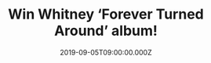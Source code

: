 ---
campaign-uuid: "c-2ad2a875-e166-4a24-b7f8-65a4e627e874"
type: "Competition"
category: "Music"
date: "2019-09-05T09:00:00.000Z"
end-date: "2019-10-05T23:59:00.000Z"
disable-form: false
is_promoted: false
has_entry_page: true
title: "Win Whitney ‘Forever Turned Around’ album!"
competition-description: "<p>’Forever Turned Around’ came together over several sessions\
  \ across the country. Though Julien Ehrlich is Whitney’s lead singing drummer while\
  \ Max Kakacek is the lead guitarist, when writing, both transcend their roles to\
  \ piece together each offering lyrically and compositionally.</p><p>We are giving\
  \ away a copy of their brand new album to one lucky member to win. Enter below for\
  \ a chance to win now.</p>\n"
hero-header: "Win Whitney ‘Forever Turned Around’ album!"
terms-confirmation: "N/A"
banner-img: "https://assets.expresslyapp.com/asset-d24fc2fc-ea04-445b-ad67-b214571bab85.jpg"
logo-left-href: "aaa.nme.com"
logo-left-image: "https://assets.expresslyapp.com/asset-ce78a87f-ff81-49d1-8938-ba6c3e92e2a3.jpg"
logo-left-title: "NME AAA"
bg-image-hero: "https://assets.expresslyapp.com/asset-01fdaa47-fd08-4db5-aeda-d227dae10744.jpg"
bg-image-first: "https://assets.expresslyapp.com/asset-ee4dd4aa-9d70-454e-88f9-d33db7103a85.jpg"
section1-content: "<p>Challenging each other is the core of their songwriting partnership.\
  \ It’s these risks and experiments that make ‘Forever Turned Around’ a triumph.\
  \ Restlessness is at the heart of Whitney’s resonant and stunning sophomore album\
  \ Forever Turned Around. As Ehrlich and Kakacek realized life can change almost\
  \ instantly. Priorities shift, relationships evolve, home can become far away, and\
  \ even when luck momentarily works out, there’s still that underlying search for\
  \ something better. Happiness can be fleeting but this album proves that even when\
  \ it feels like time is turning on its head and there’s either a moment of clarity\
  \ or crippling doubt, there’s still beauty in figuring it all out.</p>\n<p>Think\
  \ no more and enter below for a chance to win this great album now.</p>\n"
entry-title: "Win Whitney ‘Forever Turned Around’ album!"
entry-content: "<p>Enter the draw to win Whitney ‘Forever Turned Around’ album by\
  \ completing the form below before 23:59 on the 5th of October 2019.</p>\n"
has-winner: false
prize-description: "Whitney ‘Forever Turned Around’ album"
special-conditions: "Multiple entries are allowed up to one every day.\r\n\r\nThis\
  \ competition is also available on: http://club.expressly.io/competitons/whitney-forever-turned-around-album"
country-restrictions:
- "GB"
---